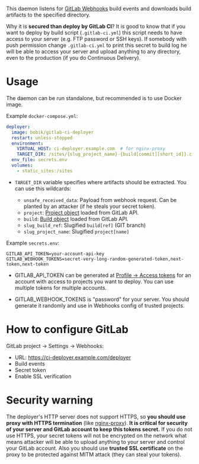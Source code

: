 This daemon listens for [GitLab Webhooks](http://docs.gitlab.com/ce/web_hooks/web_hooks.html) build events and downloads build artifacts to the specified directory.

Why it is **secured than deploy by GitLab CI**? It is good to know that if you want to deploy by build script (`.gitlab-ci.yml`) this script needs to have access to your server (e.g. FTP password or SSH keys). If somebody with push permission change `.gitlab-ci.yml` to print this secret to build log he will be able to access your server and upload anything to any directory, even to the production (if you do Continuous Delivery).

# Usage

The daemon can be run standalone, but recommended is to use Docker image.

Example `docker-compose.yml`:

``` yaml
deployer:
  image: bobik/gitlab-ci-deployer
  restart: unless-stopped
  environment:
    VIRTUAL_HOST: ci-deployer.example.com  # for nginx-proxy
    TARGET_DIR: /sites/{slug_project_name}-{build[commit][short_id]}.ci.example.com
  env_file: secrets.env
  volumes:
    - static_sites:/sites
```

- `TARGET_DIR` variable specifies where artifacts should be extracted. You can use this wildcards:

  - `unsafe_received_data`: Payload from webhook request. Can be planted by an attacker (if he steals your secret token).
  - `project`: [Project object](http://docs.gitlab.com/ce/api/projects.html#get-single-project) loaded from GitLab API.
  - `build`: [Build object](http://docs.gitlab.com/ce/api/builds.html#get-a-single-build) loaded from GitLab API.
  - `slug_build_ref`: Slugified `build[ref]` (GIT branch)
  - `slug_project_name`: Slugified `project[name]`

Example `secrets.env`:

```
GITLAB_API_TOKEN=your-account-api-key
GITLAB_WEBHOOK_TOKENS=secret-very-long-random-generated-token,next-token,next-token
```

- GITLAB_API_TOKEN can be generated at [Profile → Access tokens](https://gitlab.com/profile/personal_access_tokens) for an account with access to projects you want to deploy. You can use multiple tokens for multiple accounts.

- GITLAB_WEBHOOK_TOKENS is "password" for your server. You should generate it randomly and use in Webhooks config of trusted projects.

# How to configure GitLab

GitLab project → Settings → Webhooks:

- URL: https://ci-deployer.example.com/deployer
- Build events
- Secret token
- Enable SSL verification

# Security warning

The deployer's HTTP server does not support HTTPS, so **you should use proxy with HTTPS termination** (like [nginx-proxy](https://github.com/jwilder/nginx-proxy)). **It is critical for security of your server and GitLab account to keep this tokens secret.** If you do not use HTTPS, your secret tokens will not be encrypted on the network what means attacker will be able to upload anything to your server and control your GitLab account. Also you should use **trusted SSL certificate** on the proxy to be protected against MITM attack (they can steal your tokens).
